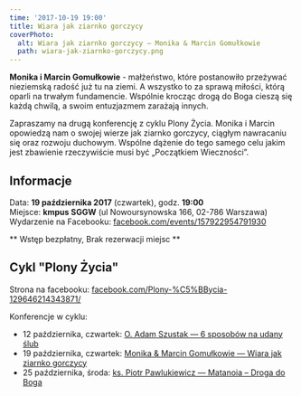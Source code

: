 ```yaml
---
time: '2017-10-19 19:00'
title: Wiara jak ziarnko gorczycy
coverPhoto:
  alt: Wiara jak ziarnko gorczycy — Monika & Marcin Gomułkowie
  path: wiara-jak-ziarnko-gorczycy.png
---
```

**Monika i Marcin Gomułkowie** - małżeństwo, które postanowiło przeżywać nieziemską radość już tu na ziemi. 
A wszystko to za sprawą miłości, którą oparli na trwałym fundamencie. Wspólnie krocząc drogą do Boga cieszą 
się każdą chwilą, a swoim entuzjazmem zarażają innych.

Zapraszamy na drugą konferencję z cyklu Plony Życia. Monika i Marcin opowiedzą nam o swojej wierze jak 
ziarnko gorczycy, ciągłym nawracaniu się oraz rozwoju duchowym. Wspólne dążenie do tego samego celu jakim 
jest zbawienie rzeczywiście musi być „Początkiem Wieczności”.




## Informacje

Data: **19 października 2017** (czwartek),  godz. **19:00**<br />
Miejsce: **kmpus SGGW** (ul Nowoursynowska 166, 02-786 Warszawa)<br />
Wydarzenie na Facebooku: [facebook.com/events/157922954791930](https://www.facebook.com/events/157922954791930)<br />


** Wstęp bezpłatny, Brak rezerwacji miejsc **



## Cykl "Plony Życia"
Strona na facebooku: [facebook.com/Plony-%C5%BBycia-129646214343871/](https://web.facebook.com/Plony-%C5%BBycia-129646214343871/)

Konferencje w cyklu:
- 12 października, czwartek: [O. Adam Szustak — 6 sposobów na udany ślub](/2017/2017.10.12-6-sposobow-na-udany-slub-o-adam-szustak)
- 19 października, czwartek: [Monika & Marcin Gomułkowie — Wiara jak ziarnko gorczycy](https://solideo.pl/2017/2017.10.19-wiara-jak-ziarnko-gorczycy-gomulkowie)
- 25 października, środa: [ks. Piotr Pawlukiewicz — Matanoia – Droga do Boga](https://solideo.pl/2017/2017.10.25-metanoia-droga-do-boga)